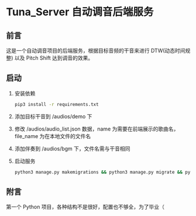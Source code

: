 # Tuna_Server 自动调音后端服务

## 前言

这是一个自动调音项目的后端服务，根据目标音频的干音来进行 DTW(动态时间规整) 以及 Pitch Shift 达到调音的效果。

## 启动

1. 安装依赖
    ``` bash
    pip3 install -r requirements.txt
    ```

2. 添加目标干音到 /audios/demo 下

3. 修改 /audios/audio_list.json 数据，name 为需要在前端展示的歌曲名，file_name 为在本地文件的文件名

4. 添加伴奏到 /audios/bgm 下，文件名需与干音相同

5. 启动服务

    ``` bash
    python3 manage.py makemigrations && python3 manage.py migrate && python3 manage.py runserver
    ```
    
## 附言

第一个 Python 项目，各种结构不是很好，配置也不够全，为了毕业（